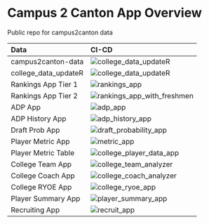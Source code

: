 Campus 2 Canton App Overview
================

Public repo for campus2canton data

<!-- badges: start -->
<!-- badges: end -->

| Data                 | CI-CD                                                                                                                                |
|:---------------------|:-------------------------------------------------------------------------------------------------------------------------------------|
| campus2canton-data   | ![college_data_updateR](https://github.com/JerrickBackous/college_data_updateR/workflows/Update%20NFL%20Player%20Results/badge.svg)  |
| college_data_updateR | ![college_data_updateR](https://github.com/JerrickBackous/college_data_updateR/workflows/Update%20College%20Player%20Data/badge.svg) |
| Rankings App Tier 1  | ![rankings_app](https://github.com/JerrickBackous/rankings_app/workflows/CI-CD/badge.svg)                                            |
| Rankings App Tier 2  | ![rankings_app_with_freshmen](https://github.com/JerrickBackous/rankings_app_with_freshmen/workflows/CI-CD/badge.svg)                |
| ADP App              | ![adp_app](https://github.com/JerrickBackous/adp_app/workflows/CI-CD/badge.svg)                                                      |
| ADP History App      | ![adp_history_app](https://github.com/JerrickBackous/adp_history_app/workflows/CI-CD/badge.svg)                                      |
| Draft Prob App       | ![draft_probability_app](https://github.com/JerrickBackous/draft_probability_app/workflows/CI-CD/badge.svg)                          |
| Player Metric App    | ![metric_app](https://github.com/JerrickBackous/metric_app/workflows/CI-CD/badge.svg)                                                |
| Player Metric Table  | ![college_player_data_app](https://github.com/JerrickBackous/college_player_data_app/workflows/CI-CD/badge.svg)                      |
| College Team App     | ![college_team_analyzer](https://github.com/JerrickBackous/college_team_analyzer/workflows/CI-CD/badge.svg)                          |
| College Coach App    | ![college_coach_analyzer](https://github.com/JerrickBackous/college_coach_analyzer/workflows/CI-CD/badge.svg)                        |
| College RYOE App     | ![college_ryoe_app](https://github.com/JerrickBackous/college_ryoe_app/workflows/CI-CD/badge.svg)                                    |
| Player Summary App   | ![player_summary_app](https://github.com/JerrickBackous/player_summary_app/workflows/CI-CD/badge.svg)                                |
| Recruiting App       | ![recruit_app](https://github.com/JerrickBackous/recruit_app/workflows/CI-CD/badge.svg)                                              |
